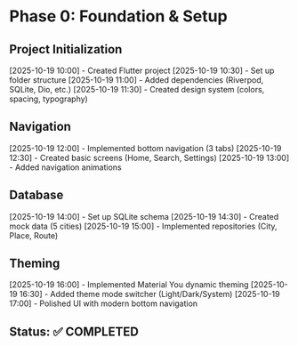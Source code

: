 # Phase 0: Foundation & Setup

## Project Initialization
[2025-10-19 10:00] - Created Flutter project
[2025-10-19 10:30] - Set up folder structure
[2025-10-19 11:00] - Added dependencies (Riverpod, SQLite, Dio, etc.)
[2025-10-19 11:30] - Created design system (colors, spacing, typography)

## Navigation
[2025-10-19 12:00] - Implemented bottom navigation (3 tabs)
[2025-10-19 12:30] - Created basic screens (Home, Search, Settings)
[2025-10-19 13:00] - Added navigation animations

## Database
[2025-10-19 14:00] - Set up SQLite schema
[2025-10-19 14:30] - Created mock data (5 cities)
[2025-10-19 15:00] - Implemented repositories (City, Place, Route)

## Theming
[2025-10-19 16:00] - Implemented Material You dynamic theming
[2025-10-19 16:30] - Added theme mode switcher (Light/Dark/System)
[2025-10-19 17:00] - Polished UI with modern bottom navigation

## Status: ✅ COMPLETED
